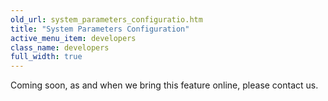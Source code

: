 ```yaml
---
old_url: system_parameters_configuratio.htm
title: "System Parameters Configuration"
active_menu_item: developers
class_name: developers
full_width: true
---
```



Coming soon, as and when we bring this feature online, please contact us.
